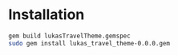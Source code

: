 # Installation

```bash
gem build lukasTravelTheme.gemspec
sudo gem install lukas_travel_theme-0.0.0.gem
```
